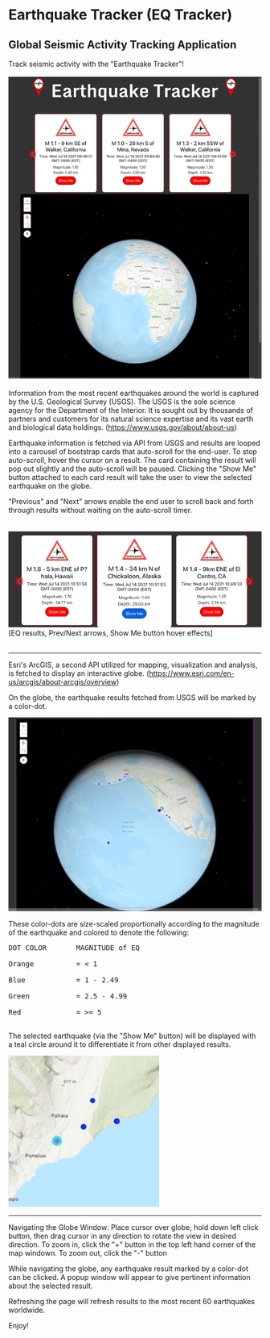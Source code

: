 # Earthquake Tracker (EQ Tracker)

## Global Seismic Activity Tracking Application

Track seismic activity with the "Earthquake Tracker"! 
<br>
<br>
![EQ Tracker Home Page](EQMain.png)
<br>
<br>
Information from the most recent earthquakes around the world is captured by the U.S. Geological Survey (USGS).  The USGS is the sole science agency for the Department of the Interior. It is sought out by thousands of partners and customers for its natural science expertise and its vast earth and biological data holdings. (https://www.usgs.gov/about/about-us)

Earthquake information is fetched via API from USGS and results are looped into a carousel of bootstrap cards that auto-scroll for the end-user.  To stop auto-scroll, hover the cursor on a result.  The card containing the result will pop out slightly and the auto-scroll will be paused.  Clicking the "Show Me" button attached to each card result will take the user to view the selected earthquake on the globe. 

"Previous" and "Next" arrows enable the end user to scroll back and forth through results without waiting on the auto-scroll timer.  
<br>
<br>
![Carousel Results](CarouselHover.png)
[EQ results, Prev/Next arrows, Show Me button hover effects]
<br>
<br>
__________
Esri's ArcGIS, a second API utilized for mapping, visualization and analysis, is fetched to display an interactive globe. (https://www.esri.com/en-us/arcgis/about-arcgis/overview) 

On the globe, the earthquake results fetched from USGS will be marked by a color-dot. 

![Globe Results](ResultMarkers.png)

These color-dots are size-scaled proportionally according to the magnitude of the earthquake and colored to denote the following:
<pre>
DOT COLOR       MAGNITUDE of EQ <br>
Orange          = < 1 <br>
Blue            = 1 - 2.49 <br>
Green           = 2.5 - 4.99 <br>
Red             = >= 5 <br>
</pre>


The selected earthquake (via the "Show Me" button) will be displayed with a teal circle around it to differentiate it from other displayed results.

![Teal Marker](TealMarker.png)
_________

Navigating the Globe Window: Place cursor over globe, hold down left click button, then drag cursor in any direction to rotate the view in desired direction.  To zoom in, click the "+" button in the top left hand corner of the map windown.  To zoom out, click the "-" button 

While navigating the globe, any earthquake result marked by a color-dot can be clicked.  A popup window will appear to give pertinent information about the selected result. 

Refreshing the page will refresh results to the most recent 60 earthquakes worldwide.

Enjoy!

































